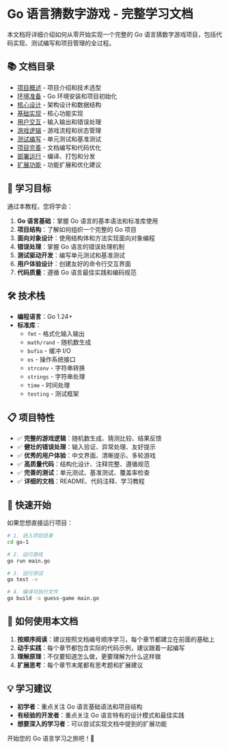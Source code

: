 # Go 语言猜数字游戏 - 完整学习文档

本文档将详细介绍如何从零开始实现一个完整的 Go 语言猜数字游戏项目，包括代码实现、测试编写和项目管理的全过程。

## 📚 文档目录

- [项目概述](./01-project-overview.md) - 项目介绍和技术选型
- [环境准备](./02-environment-setup.md) - Go 环境安装和项目初始化
- [核心设计](./03-core-design.md) - 架构设计和数据结构
- [基础实现](./04-basic-implementation.md) - 核心功能实现
- [用户交互](./05-user-interaction.md) - 输入输出和错误处理
- [游戏逻辑](./06-game-logic.md) - 游戏流程和状态管理
- [测试编写](./07-testing.md) - 单元测试和基准测试
- [项目完善](./08-project-polish.md) - 文档编写和代码优化
- [部署运行](./09-deployment.md) - 编译、打包和分发
- [扩展功能](./10-extensions.md) - 功能扩展和优化建议

## 🎯 学习目标

通过本教程，您将学会：

1. **Go 语言基础**：掌握 Go 语言的基本语法和标准库使用
2. **项目结构**：了解如何组织一个完整的 Go 项目
3. **面向对象设计**：使用结构体和方法实现面向对象编程
4. **错误处理**：掌握 Go 语言的错误处理机制
5. **测试驱动开发**：编写单元测试和基准测试
6. **用户体验设计**：创建友好的命令行交互界面
7. **代码质量**：遵循 Go 语言最佳实践和编码规范

## 🛠️ 技术栈

- **编程语言**：Go 1.24+
- **标准库**：
  - `fmt` - 格式化输入输出
  - `math/rand` - 随机数生成
  - `bufio` - 缓冲 I/O
  - `os` - 操作系统接口
  - `strconv` - 字符串转换
  - `strings` - 字符串处理
  - `time` - 时间处理
  - `testing` - 测试框架

## 📋 项目特性

- ✅ **完整的游戏逻辑**：随机数生成、猜测比较、结果反馈
- ✅ **健壮的错误处理**：输入验证、异常处理、友好提示
- ✅ **优秀的用户体验**：中文界面、清晰提示、多轮游戏
- ✅ **高质量代码**：结构化设计、注释完整、遵循规范
- ✅ **完善的测试**：单元测试、基准测试、覆盖率检查
- ✅ **详细的文档**：README、代码注释、学习教程

## 🚀 快速开始

如果您想直接运行项目：

```bash
# 1. 进入项目目录
cd go-1

# 2. 运行游戏
go run main.go

# 3. 运行测试
go test -v

# 4. 编译可执行文件
go build -o guess-game main.go
```

## 📖 如何使用本文档

1. **按顺序阅读**：建议按照文档编号顺序学习，每个章节都建立在前面的基础上
2. **动手实践**：每个章节都包含实际的代码示例，建议跟着一起编写
3. **理解原理**：不仅要知道怎么做，更要理解为什么这样做
4. **扩展思考**：每个章节末尾都有思考题和扩展建议

## 💡 学习建议

- **初学者**：重点关注 Go 语言基础语法和项目结构
- **有经验的开发者**：重点关注 Go 语言特有的设计模式和最佳实践
- **想要深入的学习者**：可以尝试实现文档中提到的扩展功能

开始您的 Go 语言学习之旅吧！🎉
